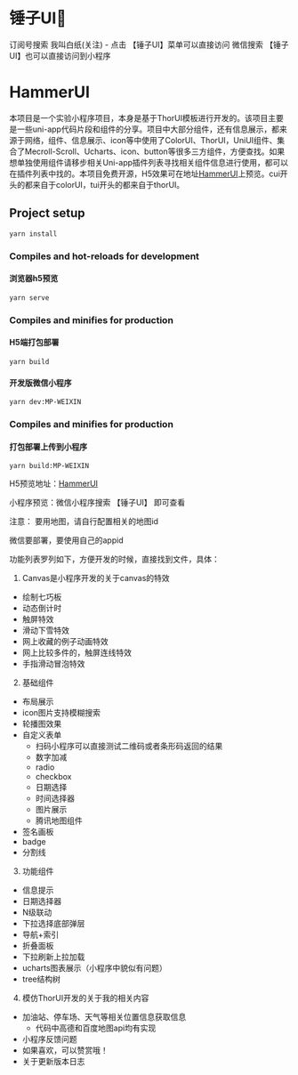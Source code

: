 # 锤子UI🔨

订阅号搜索 我叫白纸(关注) - 点击 【锤子UI】菜单可以直接访问
微信搜索 【锤子UI】也可以直接访问到小程序

# HammerUI

本项目是一个实验小程序项目，本身是基于ThorUI模板进行开发的。该项目主要是一些uni-app代码片段和组件的分享。项目中大部分组件，还有信息展示，都来源于网络，组件、信息展示、icon等中使用了ColorUI、ThorUI，UniUI组件、集合了Mecroll-Scroll、Ucharts、icon、button等很多三方组件，方便查找。如果想单独使用组件请移步相关Uni-app插件列表寻找相关组件信息进行使用，都可以在插件列表中找的。本项目免费开源，H5效果可在地址[HammerUI]('https://algate.github.io/HammerUI/')上预览。cui开头的都来自于colorUI，tui开头的都来自于thorUI。

## Project setup
```
yarn install
```

### Compiles and hot-reloads for development
#### 浏览器h5预览
```
yarn serve
```

### Compiles and minifies for production
#### H5端打包部署
```
yarn build
```
#### 开发版微信小程序
```
yarn dev:MP-WEIXIN
```

### Compiles and minifies for production
#### 打包部署上传到小程序
```
yarn build:MP-WEIXIN
```

H5预览地址：[HammerUI](https://algate.github.io/HammerUI/)

小程序预览：微信小程序搜索 【锤子UI】 即可查看

注意：
要用地图，请自行配置相关的地图id

微信要部署，要使用自己的appid

功能列表罗列如下，方便开发的时候，直接找到文件，具体：

1. Canvas是小程序开发的关于canvas的特效

+ 绘制七巧板
+ 动态倒计时
+ 触屏特效
+ 滑动下雪特效
+ 网上收藏的例子动画特效
+ 网上比较多件的，触屏连线特效
+ 手指滑动冒泡特效

2. 基础组件
+ 布局展示
+ icon图片支持模糊搜索
+ 轮播图效果
+ 自定义表单
    - 扫码小程序可以直接测试二维码或者条形码返回的结果
    - 数字加减
    - radio
    - checkbox
    - 日期选择
    - 时间选择器
    - 图片展示
    - 腾讯地图组件
+ 签名画板
+ badge
+ 分割线

3. 功能组件
+ 信息提示
+ 日期选择器
+ N级联动
+ 下拉选择底部弹层
+ 导航+索引
+ 折叠面板
+ 下拉刷新上拉加载
+ ucharts图表展示（小程序中貌似有问题）
+ tree结构树

4. 模仿ThorUI开发的关于我的相关内容
+ 加油站、停车场、天气等相关位置信息获取信息
    - 代码中高德和百度地图api均有实现
+ 小程序反馈问题
+ 如果喜欢，可以赞赏哦！
+ 关于更新版本日志
